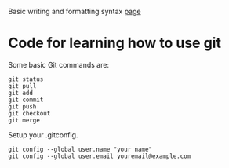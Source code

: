 Basic writing and formatting syntax [page](https://docs.github.com/en/github/writing-on-github/getting-started-with-writing-and-formatting-on-github/basic-writing-and-formatting-syntax)

# Code for learning how to use git

Some basic Git commands are:

```
git status
git pull
git add
git commit
git push
git checkout
git merge
```

Setup your .gitconfig.

```
git config --global user.name "your name"
git config --global user.email youremail@example.com
```
